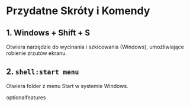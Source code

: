 # Przydatne Skróty i Komendy

## 1. **Windows + Shift + S**
Otwiera narzędzie do wycinania i szkicowania (Windows), umożliwiające robienie zrzutów ekranu.

## 2. **`shell:start menu`**
Otwiera folder z menu Start w systemie Windows.

optionalfeatures

